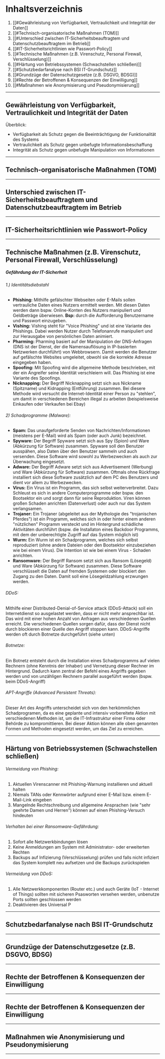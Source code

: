 # Inhaltsverzeichnis

1. [[#Gewährleistung von Verfügbarkeit, Vertraulichkeit und Integrität der Daten]]
2. [[#Technisch-organisatorische Maßnahmen (TOM)]]
3. [[#Unterschied zwischen IT-Sicherheitsbeauftragtem und Datenschutzbeauftragtem im Betrieb]]
4. [[#IT-Sicherheitsrichtlinien wie Passwort-Policy]]
5. [[#Technische Maßnahmen (z.B. Virenschutz, Personal Firewall, Verschlüsselung)]]
6. [[#Härtung von Betriebssystemen (Schwachstellen schließen)]]
7. [[#Schutzbedarfanalyse nach BSI IT-Grundschutz]]
8. [[#Grundzüge der Datenschutzgesetze (z.B. DSGVO, BDSG)]]
9. [[#Rechte der Betroffenen & Konsequenzen der Einwilligung]]
10. [[#Maßnahmen wie Anonymisierung und Pseudonymisierung]]




---
## Gewährleistung von Verfügbarkeit, Vertraulichkeit und Integrität der Daten

Überblick:
- Verfügbarkeit als Schutz gegen die Beeinträchtigung der Funktionalität des Systems
- Vertraulichkeit als Schutz gegen unbefugte Informationsbeschaffung
- Integrität als Schutz gegen unbefugte Manipulation von Informationen



---
## Technisch-organisatorische Maßnahmen (TOM)




----
## Unterschied zwischen IT-Sicherheitsbeauftragtem und Datenschutzbeauftragtem im Betrieb



---
## IT-Sicherheitsrichtlinien wie Passwort-Policy




---
## Technische Maßnahmen (z.B. Virenschutz, Personal Firewall, Verschlüsselung)

##### Gefährdung der IT-Sicherheit
###### 1.) Identitätsdiebstahl
- **Phishing:** Mithilfe gefälschter Webseiten oder E-Mails sollen vertrauliche Daten eines Nutzers ermittelt werden. Mit diesen Daten werden dann bspw. Online-Konten des Nutzers manipuliert und Geldbeträge überwiesen. **Bsp:** durch die Aufforderung Benutzername und Passwort einzugeben.
- **Vishing:** Vishing steht für "Voice Phishing" und ist eine Variante des Phishings. Dabei werden Nutzer durch Telefonanrufe manipuliert und zur Herausgabe von persönlichen Daten animiert.
- **Pharming:** Pharming basiert auf der Manipulation der DNS-Anfragen (DNS ist der Dienst, der die Namensauflösung in IP-basierten Netzwerken durchführt) von Webbrowsern. Damit werden die Benutzer auf gefälschte Websites umgeleitet, obwohl sie die korrekte Adresse eingegeben haben.
- **Spoofing:** Mit Spoofing wird die allgemeine Methode beschrieben, mit der ein Angreifer seine Identität verschleiern will. Das Phishing ist eine Variante des Spoofings.
- **Nicknapping:** Der Begriff Nicknapping setzt sich aus Nickname (Spitzname) und Kidnapping (Entführung) zusammen. Bei diesere Methode wird versucht die Internet-Identität einer Person zu "stehlen", um damit in verschiedenen Bereichen illegal zu arbeiten (beispielsweise Einkaufen oder Verkaufen bei Ebay)
###### 2) Schadprogramme (Malware):
- **Spam:** Das unaufgeforderte Senden von Nachrichten/Informationen (meistens per E-Mail) wird als Spam (oder auch Junk) bezeichnet.
- **Spyware:** Der Begriff Spyware setzt sich aus Spy (Spion) und Ware (Abkürzung für Software) zusammen. Spyware soll den Benutzer ausspähen, also Daten über den Benutzer sammeln und auch versenden. Diese Software wird sowohl zu Werbezwecken als auch zur Überwachung eingesetzt.
- **Adware:** Der Begriff Adware setzt sich aus Advertisement (Werbung) und Ware (Abkürzung für Software) zusammen. Oftmals ohne Rückfrage installiert sich diese Software zusätzlich auf dem PC des Benutzers und dient vor allem zu Werbezwecken.
- **Virus:** Ein Virus ist ein Programm,  das sich selbst weiterverbreitet. Dazu Schleust es sich in andere Computerprogramme oder bspw. den Bootsektor ein und sorgt dann für seine Reproduktion. Viren können großen Schaden anrichten (Datenverlust) oder auch nur das System verlangsamen.
- **Trojaner:** Ein Trojaner (abgeleitet aus der Mythologie des "trojanischen Pferdes") ist ein Programm, welches sich in oder hinter einem anderen "nützlichen" Programm versteckt und im Hintergrund schädliche Aktivitäten durchführt (bspw. die Installaton eines Backdoor Programms, mit dem der unberechtigte Zugriff auf das System möglich ist)
- **Wurm:** Ein Wurm ist ein Schadprogramm, welches sich selbst reproduziert (ohne andere Dateien oder den Bootsektor einzubeziehen wie bei einem Virus). Die Intention ist wie bei einem Virus - Schaden anrichten.
- **Ransomware:** Der Begriff Ransom setzt sich aus Ransom (Lösegeld) und Ware (Abkürzung für Software) zusammen. Diese Software verschlüsselt die Daten auf fremden Systemen oder blockiert den Zugang zu den Daten. Damit soll eine Lösegeldzahlung erzwungen werden.
###### DDoS:
Mithilfe einer Distributed-Denial-of-Service attack (DDoS-Attack) soll ein Internetdienst so ausgelastet werden, dass er nicht mehr ansprechbar ist. Das wird mit einer hohen Anzahl von Anfragen aus verschiedenen Quellen erreicht. Die verschiedenen Quellen sorgen dafür, dass der Dienst nicht durch blockieren einer Quelle den Angriff stoppen kann. DDoS-Angriffe werden oft durch Botnetze durchgeführt (siehe unten)
###### Botnetze:
Ein Botnetz entsteht durch die Installation eines Schadprogramms auf vielen Rechnern (ohne Kenntnis der Inhaber) und Vernetzung dieser Rechner im Hintergrund. Dadurch kann zentral der Befehl eines Angriffs gegeben werden und von unzähligen Rechnern parallel ausgeführt werden (bspw. beim DDoS-Angriff)
###### APT-Angriffe (Advanced Persistent Threats):
Dieser Art des Angriffs unterscheidet sich von den herkömmlichen Schadprogramen, da es eine geplante und intensiv vorbereitete Aktion mit verschiedenen Methoden ist, um die IT-Infrastruktur einer Firma oder Behörde zu kompromittieren. Bei dieser Aktion können alle oben genannten Formen und Methoden eingesetzt werden, um das Ziel zu erreichen.

---
## Härtung von Betriebssystemen (Schwachstellen schließen)

###### Vermeidung von Phishing:
1) Aktuellen Virenscanner mit Phishing-Warnung installieren und aktuell halten
2) Niemals TANs oder Kennwörter aufgrund einer E-Mail bzw. einem E-Mail-Link eingeben
3) Mangelnde Rechtschreibung und allgemeine Ansprachen (wie "sehr geehrte Damen und Herren") können auf einen Phishing-Versuch hindeuten
###### Verhalten bei einer Ransomware-Gefährdung:
1) Sofort alle Netzwerkbindungen lösen
2) Keine Anmeldungen am System mit Administrator- oder erweiterten Rechten
3) Backups auf Infizierung (Verschlüsselung) prüfen und falls nicht infiziert das System komplett neu aufsetzen und die Backups zurückspielen
###### Vermeidung von DDoS:
1) Alle Netzwerkkomponenten (Router etc.) und auch Geräte (IoT - Internet of Things) sollten mit sicheren Psasworten versehen werden, unbenutze Ports sollten geschlossen werden
2) Deaktivieren des Universal P



---
## Schutzbedarfanalyse nach BSI IT-Grundschutz




---
## Grundzüge der Datenschutzgesetze (z.B. DSGVO, BDSG)





---
## Rechte der Betroffenen & Konsequenzen der Einwilligung




---
## Rechte der Betroffenen & Konsequenzen der Einwilligung




----
## Maßnahmen wie Anonymisierung und Pseudonymisierung






----



